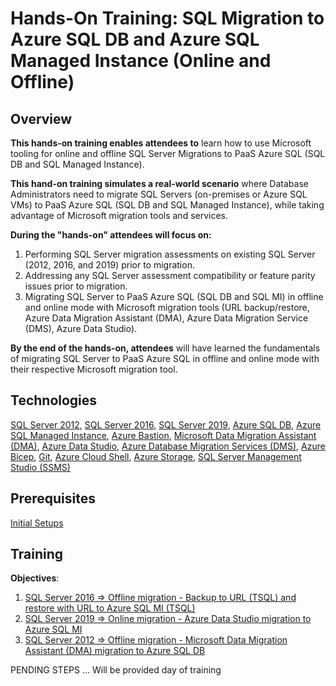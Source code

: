 # Hands-On Training: SQL Migration to Azure SQL DB and Azure SQL Managed Instance (Online and Offline)

## Overview 

**This hands-on training enables attendees to** learn how to use Microsoft tooling for online and offline SQL Server Migrations to PaaS Azure SQL (SQL DB and SQL Managed Instance).

**This hand-on training simulates a real-world scenario** where Database Administrators need to migrate SQL Servers (on-premises or Azure SQL VMs) to PaaS Azure SQL (SQL DB and SQL Managed Instance), while taking advantage of Microsoft migration tools and services. 

**During the "hands-on" attendees will focus on:**
1. Performing SQL Server migration assessments on existing SQL Server (2012, 2016, and 2019) prior to migration. 
2. Addressing any SQL Server assessment compatibility or feature parity issues prior to migration. 
3. Migrating SQL Server to PaaS Azure SQL (SQL DB and SQL MI) in offline and online mode with Microsoft migration tools (URL backup/restore, Azure Data Migration Assistant (DMA), Azure Data Migration Service (DMS), Azure Data Studio). 

**By the end of the hands-on, attendees** will have learned the fundamentals of migrating SQL Server to PaaS Azure SQL in offline and online mode with their respective Microsoft migration tool. 

## Technologies

[SQL Server 2012](https://learn.microsoft.com/en-us/previous-versions/sql/sql-server-2012/ms130214(v=sql.110)),
[SQL Server 2016](https://learn.microsoft.com/en-us/sql/sql-server/?view=sql-server-2016), 
[SQL Server 2019](https://learn.microsoft.com/en-us/sql/sql-server/?view=sql-server-ver15), 
[Azure SQL DB](https://learn.microsoft.com/en-us/azure/azure-sql/database/?view=azuresql), 
[Azure SQL Managed Instance](https://learn.microsoft.com/en-us/azure/azure-sql/database/?view=azuresql), 
[Azure Bastion](https://learn.microsoft.com/en-us/azure/bastion/),
[Microsoft Data Migration Assistant (DMA)](https://learn.microsoft.com/en-us/sql/dma/dma-overview?view=sql-server-ver16),
[Azure Data Studio](https://learn.microsoft.com/en-us/sql/azure-data-studio/?view=sql-server-ver15),
[Azure Database Migration Services (DMS)](https://learn.microsoft.com/en-us/azure/dms/dms-overview),
[Azure Bicep](https://learn.microsoft.com/en-us/azure/azure-resource-manager/bicep/),
[Git](https://git-scm.com/docs),
[Azure Cloud Shell](https://learn.microsoft.com/en-us/azure/cloud-shell/overview),
[Azure Storage](https://learn.microsoft.com/en-us/azure/storage/), 
[SQL Server Management Studio (SSMS)](https://learn.microsoft.com/en-us/sql/ssms/sql-server-management-studio-ssms?view=sql-server-ver16) 

## Prerequisites
[Initial Setups](./setup/setup.md)

## Training 
      
**Objectives**:
1. [SQL Server 2016 => Offline migration - Backup to URL (TSQL) and restore with URL to Azure SQL MI (TSQL)](./training/sql2016backup.md)
2. [SQL Server 2019 => Online migration - Azure Data Studio migration to Azure SQL MI](./training/sql2019ads.md)
3. [SQL Server 2012 => Offline migration - Microsoft Data Migration Assistant (DMA) migration to Azure SQL DB](./training/sql2012dma.md)


PENDING STEPS ... Will be provided day of training 
